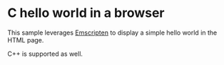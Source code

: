 # C hello world in a browser

This sample leverages [Emscripten](https://emscripten.org/) to display a simple hello world in the HTML page.

C++ is supported as well.
